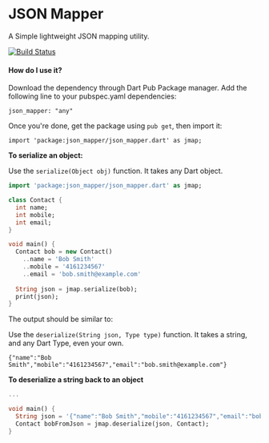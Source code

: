 # JSON Mapper
A Simple lightweight JSON mapping utility.

[![Build Status](https://drone.io/github.com/TheAJ/json_mapper/status.png)](https://drone.io/github.com/TheAJ/json_mapper/latest)

#### How do I use it?

Download the dependency through Dart Pub Package manager.
Add the following line to your pubspec.yaml dependencies:

```
json_mapper: "any"
```

Once you're done, get the package using `pub get`, then import it:

```
import 'package:json_mapper/json_mapper.dart' as jmap;
```



**To serialize an object:**

Use the `serialize(Object obj)` function. It takes any Dart object.

```dart
import 'package:json_mapper/json_mapper.dart' as jmap;

class Contact {
  int name;
  int mobile;
  int email;
}

void main() {
  Contact bob = new Contact()
    ..name = 'Bob Smith'
    ..mobile = '4161234567'
    ..email = 'bob.smith@example.com'
    
  String json = jmap.serialize(bob);
  print(json);
}
```

The output should be similar to:

Use the `deserialize(String json, Type type)` function. It takes a string, and any Dart Type, even your own.

```text
{"name":"Bob Smith","mobile":"4161234567","email":"bob.smith@example.com"}
```

**To deserialize a string back to an object**
```dart
...

void main() {
  String json = '{"name":"Bob Smith","mobile":"4161234567","email":"bob.smith@example.com"}';
  Contact bobFromJson = jmap.deserialize(json, Contact);
}
```


